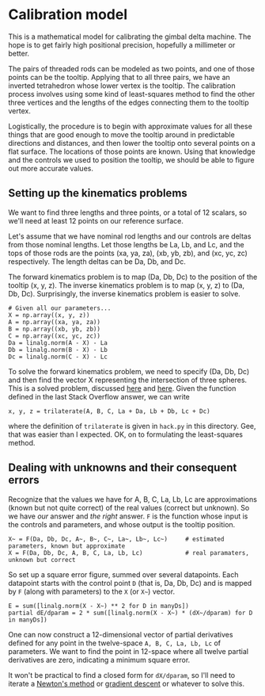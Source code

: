 # Calibration model

This is a mathematical model for calibrating the gimbal delta machine. The hope is to get fairly high positional precision, hopefully a millimeter or better.

The pairs of threaded rods can be modeled as two points, and one of those points can be the tooltip. Applying that to all three pairs, we have an inverted tetrahedron whose lower vertex is the tooltip. The calibration process involves using some kind of least-squares method to find the other three vertices and the lengths of the edges connecting them to the tooltip vertex.

Logistically, the procedure is to begin with approximate values for all these things that are good enough to move the tooltip around in predictable directions and distances, and then lower the tooltip onto several points on a flat surface. The locations of those points are known. Using that knowledge and the controls we used to position the tooltip, we should be able to figure out more accurate values.

## Setting up the kinematics problems

We want to find three lengths and three points, or a total of 12 scalars, so we'll need at least 12 points on our reference surface.

Let's assume that we have nominal rod lengths and our controls are deltas from those nominal lengths. Let those lengths be La, Lb, and Lc, and the tops of those rods are the points (xa, ya, za), (xb, yb, zb), and (xc, yc, zc) respectively. The length deltas can be Da, Db, and Dc.

The forward kinematics problem is to map (Da, Db, Dc) to the position of the tooltip (x, y, z). The inverse kinematics problem is to map (x, y, z) to (Da, Db, Dc). Surprisingly, the inverse kinematics problem is easier to solve.

    # Given all our parameters...
    X = np.array((x, y, z))
    A = np.array((xa, ya, za))
    B = np.array((xb, yb, zb))
    C = np.array((xc, yc, zc))
    Da = linalg.norm(A - X) - La
    Db = linalg.norm(B - X) - Lb
    Dc = linalg.norm(C - X) - Lc

To solve the forward kinematics problem, we need to specify (Da, Db, Dc) and then find the vector X representing the intersection of three spheres. This is a solved problem, discussed [here](https://stackoverflow.com/questions/1406375) and [here](https://gis.stackexchange.com/questions/66). Given the function defined in the last Stack Overflow answer, we can write

    x, y, z = trilaterate(A, B, C, La + Da, Lb + Db, Lc + Dc)

where the definition of `trilaterate` is given in `hack.py` in this directory. Gee, that was easier than I expected. OK, on to formulating the least-squares method.

## Dealing with unknowns and their consequent errors

Recognize that the values we have for A, B, C, La, Lb, Lc are approximations (known but not quite correct) of the real values (correct but unknown). So we have *our* answer and *the right* answer. `F` is the function whose input is the controls and parameters, and whose output is the tooltip position.

    X~ = F(Da, Db, Dc, A~, B~, C~, La~, Lb~, Lc~)     # estimated parameters, known but approximate
    X = F(Da, Db, Dc, A, B, C, La, Lb, Lc)            # real paramaters, unknown but correct

So set up a square error figure, summed over several datapoints. Each datapoint starts with the control point `D` (that is, Da, Db, Dc) and is mapped by `F` (along with parameters) to the `X` (or `X~`) vector.

    E = sum([linalg.norm(X - X~) ** 2 for D in manyDs])
    partial dE/dparam = 2 * sum([linalg.norm(X - X~) * (dX~/dparam) for D in manyDs])

One can now construct a 12-dimensional vector of partial derivatives defined for any point in the twelve-space `A, B, C, La, Lb, Lc` of parameters. We want to find the point in 12-space where all twelve partial derivatives are zero, indicating a minimum square error.

It won't be practical to find a closed form for `dX/dparam`, so I'll need to iterate a [Newton's method](https://en.wikipedia.org/wiki/Newton%27s_method) or [gradient descent](https://en.wikipedia.org/wiki/Gradient_descent) or whatever to solve this.
